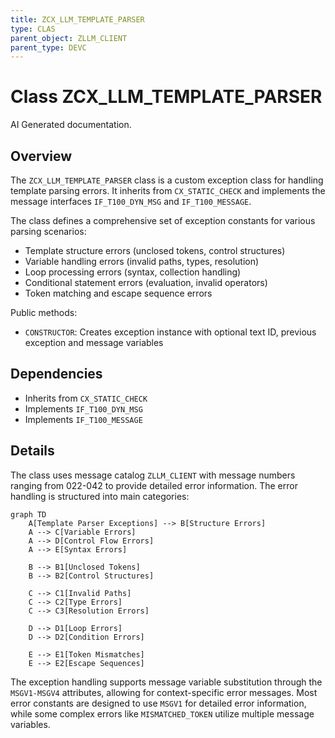 ```yaml
---
title: ZCX_LLM_TEMPLATE_PARSER
type: CLAS
parent_object: ZLLM_CLIENT
parent_type: DEVC
---
```


# Class ZCX_LLM_TEMPLATE_PARSER

AI Generated documentation.
## Overview
The `ZCX_LLM_TEMPLATE_PARSER` class is a custom exception class for handling template parsing errors. It inherits from `CX_STATIC_CHECK` and implements the message interfaces `IF_T100_DYN_MSG` and `IF_T100_MESSAGE`.

The class defines a comprehensive set of exception constants for various parsing scenarios:
- Template structure errors (unclosed tokens, control structures)
- Variable handling errors (invalid paths, types, resolution)
- Loop processing errors (syntax, collection handling)
- Conditional statement errors (evaluation, invalid operators)
- Token matching and escape sequence errors

Public methods:
- `CONSTRUCTOR`: Creates exception instance with optional text ID, previous exception and message variables

## Dependencies
- Inherits from `CX_STATIC_CHECK`
- Implements `IF_T100_DYN_MSG`
- Implements `IF_T100_MESSAGE`

## Details
The class uses message catalog `ZLLM_CLIENT` with message numbers ranging from 022-042 to provide detailed error information. The error handling is structured into main categories:

```mermaid
graph TD
    A[Template Parser Exceptions] --> B[Structure Errors]
    A --> C[Variable Errors]
    A --> D[Control Flow Errors]
    A --> E[Syntax Errors]
    
    B --> B1[Unclosed Tokens]
    B --> B2[Control Structures]
    
    C --> C1[Invalid Paths]
    C --> C2[Type Errors]
    C --> C3[Resolution Errors]
    
    D --> D1[Loop Errors]
    D --> D2[Condition Errors]
    
    E --> E1[Token Mismatches]
    E --> E2[Escape Sequences]
```

The exception handling supports message variable substitution through the `MSGV1-MSGV4` attributes, allowing for context-specific error messages. Most error constants are designed to use `MSGV1` for detailed error information, while some complex errors like `MISMATCHED_TOKEN` utilize multiple message variables.

